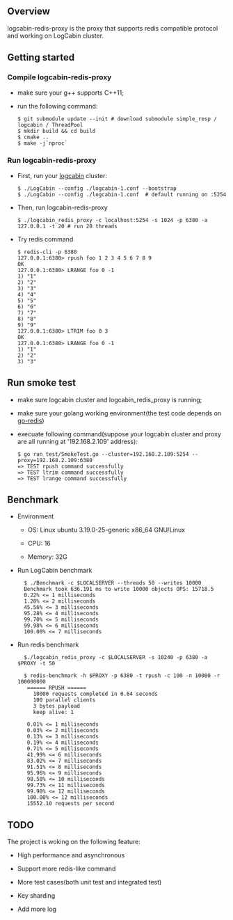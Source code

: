 ## Overview

logcabin-redis-proxy is the proxy that supports redis compatible protocol and working on LogCabin cluster.

## Getting started

### Compile logcabin-redis-proxy

- make sure your g++ supports C++11;

- run the following command:

      $ git submodule update --init # download submodule simple_resp / logcabin / ThreadPool
      $ mkdir build && cd build
      $ cmake ..
      $ make -j`nproc`
      
### Run logcabin-redis-proxy

- First, run your [logcabin](https://github.com/tigerzhang/logcabin) cluster:

      $ ./LogCabin --config ./logcabin-1.conf --bootstrap
      $ ./LogCabin --config ./logcabin-1.conf  # default running on :5254
      
- Then, run logcabin-redis-proxy

      $ ./logcabin_redis_proxy -c localhost:5254 -s 1024 -p 6380 -a 127.0.0.1 -t 20 # run 20 threads
      
- Try redis command

      $ redis-cli -p 6380
      127.0.0.1:6380> rpush foo 1 2 3 4 5 6 7 8 9
      OK
      127.0.0.1:6380> LRANGE foo 0 -1
      1) "1"
      2) "2"
      3) "3"
      4) "4"
      5) "5"
      6) "6"
      7) "7"
      8) "8"
      9) "9"
      127.0.0.1:6380> LTRIM foo 0 3
      OK
      127.0.0.1:6380> LRANGE foo 0 -1
      1) "1"
      2) "2"
      3) "3"

## Run smoke test

- make sure logcabin cluster and logcabin_redis_proxy is running;

- make sure your golang working environment(the test code depends on [go-redis](https://github.com/go-redis/redis))

- execuate following command(suppose your logcabin cluster and proxy are all running at '192.168.2.109' address):

      $ go run test/SmokeTest.go --cluster=192.168.2.109:5254 --proxy=192.168.2.109:6380
      => TEST rpush command successfully
      => TEST ltrim command successfully
      => TEST lrange command successfully

## Benchmark

- Environment

    - OS: Linux ubuntu 3.19.0-25-generic x86_64 GNU/Linux
    
    - CPU: 16
    
    - Memory: 32G
    
- Run LogCabin benchmark
    
        $ ./Benchmark -c $LOCALSERVER --threads 50 --writes 10000
        Benchmark took 636.191 ms to write 10000 objects OPS: 15718.5
        0.22% <= 1 milliseconds
        1.28% <= 2 milliseconds
        45.56% <= 3 milliseconds
        95.28% <= 4 milliseconds
        99.70% <= 5 milliseconds
        99.98% <= 6 milliseconds
        100.00% <= 7 milliseconds
        
- Run redis benchmark

        $./logcabin_redis_proxy -c $LOCALSERVER -s 10240 -p 6380 -a $PROXY -t 50
        
        $ redis-benchmark -h $PROXY -p 6380 -t rpush -c 100 -n 10000 -r 100000000
         ====== RPUSH ======
           10000 requests completed in 0.64 seconds
           100 parallel clients
           3 bytes payload
           keep alive: 1
         
         0.01% <= 1 milliseconds
         0.03% <= 2 milliseconds
         0.13% <= 3 milliseconds
         0.19% <= 4 milliseconds
         0.71% <= 5 milliseconds
         41.99% <= 6 milliseconds
         83.02% <= 7 milliseconds
         91.51% <= 8 milliseconds
         95.96% <= 9 milliseconds
         98.58% <= 10 milliseconds
         99.73% <= 11 milliseconds
         99.98% <= 12 milliseconds
         100.00% <= 12 milliseconds
         15552.10 requests per second
 
## TODO

The project is woking on the following feature:

- High performance and asynchronous

- Support more redis-like command

- More test cases(both unit test and integrated test)

- Key sharding

- Add more log
